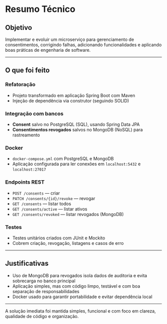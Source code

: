 # Resumo Técnico

## Objetivo
Implementar e evoluir um microserviço para gerenciamento de consentimentos, corrigindo falhas, adicionando funcionalidades e aplicando boas práticas de engenharia de software.

---

## O que foi feito

### Refatoração
- Projeto transformado em aplicação Spring Boot com Maven
- Injeção de dependência via construtor (seguindo SOLID)

### Integração com bancos
- **Consent** salvo no PostgreSQL (SQL), usando Spring Data JPA
- **Consentimentos revogados** salvos no MongoDB (NoSQL) para rastreamento

### Docker
- `docker-compose.yml` com PostgreSQL e MongoDB
- Aplicação configurada para ler conexões em `localhost:5432` e `localhost:27017`

### Endpoints REST
- `POST /consents` — criar
- `PATCH /consents/{id}/revoke` — revogar
- `GET /consents` — listar todos
- `GET /consents/active` — listar ativos
- `GET /consents/revoked` — listar revogados (MongoDB)

### Testes
- Testes unitários criados com JUnit e Mockito
- Cobrem criação, revogação, listagens e casos de erro

---

## Justificativas

- Uso de MongoDB para revogados isola dados de auditoria e evita sobrecarga no banco principal
- Aplicação simples, mas com código limpo, testável e com boa separação de responsabilidades
- Docker usado para garantir portabilidade e evitar dependência local

---

A solução imediata foi mantida simples, funcional e com foco em clareza, qualidade de código e organização.
